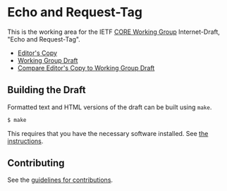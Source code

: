 # Echo and Request-Tag

This is the working area for the IETF [CORE Working Group](https://datatracker.ietf.org/wg/core/documents/) Internet-Draft, "Echo and Request-Tag".

* [Editor's Copy](https://core-wg.github.io/echo-request-tag/#go.draft-ietf-core-echo-request-tag.html)
* [Working Group Draft](https://tools.ietf.org/html/draft-ietf-core-echo-request-tag)
* [Compare Editor's Copy to Working Group Draft](https://core-wg.github.io/echo-request-tag/#go.draft-ietf-core-echo-request-tag.diff)

## Building the Draft

Formatted text and HTML versions of the draft can be built using `make`.

```sh
$ make
```

This requires that you have the necessary software installed.  See
[the instructions](https://github.com/martinthomson/i-d-template/blob/master/doc/SETUP.md).


## Contributing

See the
[guidelines for contributions](https://github.com/core-wg/echo-request-tag/blob/master/CONTRIBUTING.md).
